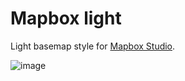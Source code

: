 Mapbox light
===========================
Light basemap style for [Mapbox Studio](https://github.com/mapbox/mapbox-studio).

![image](https://cloud.githubusercontent.com/assets/2180540/5945383/f2978364-a6fb-11e4-863b-a24ad13e5544.png)
